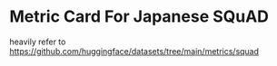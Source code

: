 # Metric Card For Japanese SQuAD
heavily refer to https://github.com/huggingface/datasets/tree/main/metrics/squad